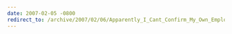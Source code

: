```yaml
---
date: 2007-02-05 -0800
redirect_to: /archive/2007/02/06/Apparently_I_Cant_Confirm_My_Own_Employment.aspx/
---
```

